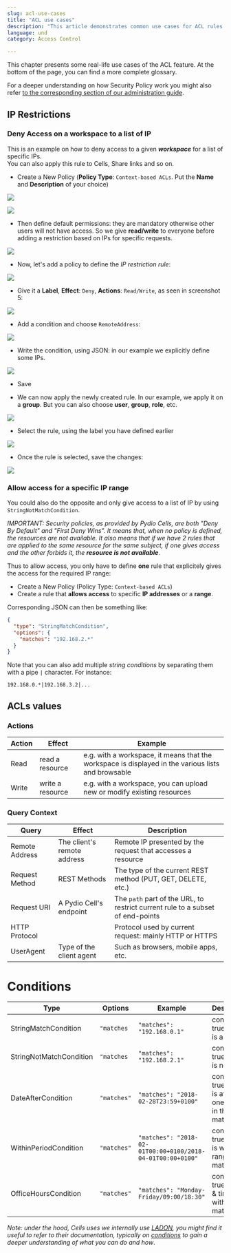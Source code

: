 ```yaml
---
slug: acl-use-cases
title: "ACL use cases"
description: "This article demonstrates common use cases for ACL rules on Pydio Cells."
language: und
category: Access Control

---
```

This chapter presents some real-life use cases of the ACL feature. At the bottom of the page, you can find a more complete glossary.

For a deeper understanding on how Security Policy work you might also refer [to the corresponding section of our administration guide](../../admin-guide/secure-your-data/index/).

## IP Restrictions

### Deny Access on a workspace to a list of IP

This is an example on how to deny access to a given **_workspace_** for a list of specific IPs.  
You can also apply this rule to Cells, Share links and so on.

- Create a New Policy (**Policy Type**: `Context-based ACLs`. Put the **Name** and **Description** of your choice)

![](../images/cells/acls_example/1.png)

![](../images/cells/acls_example/2.png)

- Then define default permissions: they are mandatory otherwise other users will not have access. So we give **read/write** to everyone before adding a restriction based on IPs for specific requests.

![](../images/cells/acls_example/3.png)

- Now, let's add a policy to define the _IP restriction rule_:

![](../images/cells/acls_example/4.png)

- Give it a **Label**, **Effect**: `Deny`, **Actions**: `Read/Write`, as seen in screenshot 5:

![](../images/cells/acls_example/5.png)

- Add a condition and choose `RemoteAddress`:

![](../images/cells/acls_example/6.png)

- Write the condition, using JSON: in our example we explicitly define some IPs.

![](../images/cells/acls_example/7.png)

- Save

- We can now apply the newly created rule. In our example, we apply it on a **group**. But you can also choose **user**, **group**, **role**, etc.

![](../images/cells/acls_example/8.png)

- Select the rule, using the label you have defined earlier

![](../images/cells/acls_example/9.png)

- Once the rule is selected, save the changes:

![](../images/cells/acls_example/10.png)

### Allow access for a specific IP range

You could also do the opposite and only give access to a list of IP by using `StringNotMatchCondition`.

_IMPORTANT: Security policies, as provided by Pydio Cells, are both "Deny By Default" and "First Deny Wins". It means that, when no policy is defined, the resources are not available. It also means that if we have 2 rules that are applied to the same resource for the same subject, if one gives access and the other forbids it, the **resource is not available**_.

Thus to allow access, you only have to define **one** rule that explicitely gives the access for the required IP range:

- Create a New Policy (Policy Type: `Context-based ACLs`)
- Create a rule that **allows access** to specific **IP addresses** or a **range**.

Corresponding JSON can then be something like:

```json
{
  "type": "StringMatchCondition",
  "options": {
    "matches": "192.168.2.*"
  }
}
```

Note that you can also add multiple _string conditions_ by separating them with a pipe `|` character. For instance:

`192.168.0.*|192.168.3.2|...`

<!-- TODO 

## Date/Time Restrictions

## REST method Restrictions

-->

## ACLs values

### Actions

| Action | Effect           | Example                                                                             |
| ------ | ---------------- | ----------------------------------------------------------------------------------- |
| Read   | read a resource  | e.g. with a workspace, it means that the workspace is displayed in the various lists and browsable |
| Write  | write a resource | e.g. with a workspace, you can upload new or modify existing resources |

### Query Context

| Query          | Effect                       | Description                                                                                 |
| -------------- | ---------------------------- | ------------------------------------------------------------------------------------------- |
| Remote Address | The client's remote address  | Remote IP presented by the request that accesses a resource |
| Request Method | REST Methods                 | The type of the current REST method (PUT, GET, DELETE, etc.) |
| Request URI    | A Pydio Cell's endpoint      | The `path` part of the URL, to restrict current rule to a subset of end-points |
| HTTP Protocol  |                              | Protocol used by current request: mainly HTTP or HTTPS |
| UserAgent      | Type of the client agent     | Such as browsers, mobile apps, etc. |

# Conditions

| Type                    | Options     | Example                                                    | Description                                                     |
| ----------------------- | ----------- | ---------------------------------------------------------- | --------------------------------------------------------------- |
| StringMatchCondition    | `"matches`  | `"matches": "192.168.0.1"`                                 | condition is true if there is a match                           |
| StringNotMatchCondition | `"matches`  | `"matches": "192.168.2.1"`                                 | condition is true if there is no match                          |
| DateAfterCondition      | `"matches"` | `"matches": "2018-02-28T23:59+0100"`                       | condition is true if date is after the one defined in the match |
| WithinPeriodCondition   | `"matches"` | `"matches": "2018-02-01T00:00+0100/2018-04-01T00:00+0100"` | condition is true if date is within the range of match          |
| OfficeHoursCondition    | `"matches"` | `"matches": "Monday-Friday/09:00/18:30"`                   | condition is true if date & time are within the match           |

_Note: under the hood, Cells uses we internally use [LADON](https://github.com/ory/ladon), you might find  it useful to refer to their documentation, typically on [conditions](https://github.com/ory/ladon#conditions) to gain a deeper understanding of what you can do and how_.
